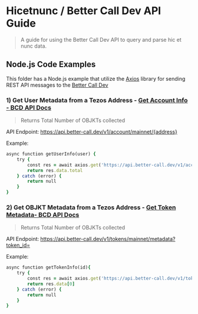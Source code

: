 # Hicetnunc / Better Call Dev API Guide
> A guide for using the Better Call Dev API to query and parse hic et nunc data.

## Node.js Code Examples
This folder has a Node.js example that utilize the [Axios](https://www.npmjs.com/package/axios) library for sending REST API messages to the [Better Call Dev](http://better-call.dev/docs) 

### 1) Get User Metadata from a Tezos Address - [Get Account Info - BCD API Docs ](https://better-call.dev/docs#operation/get-account-info)
> Returns Total Number of OBJKTs collected

API Endpoint: https://api.better-call.dev/v1/account/mainnet/{address}

Example:

```ruby
async function getUserInfo(user) {
    try {
        const res = await axios.get('https://api.better-call.dev/v1/account/mainnet/' + user + '/token_balances')
        return res.data.total
    } catch (error) {
        return null
    }
}
```

### 2) Get OBJKT Metadata from a Tezos Address - [Get Token Metadata- BCD API Docs ](https://better-call.dev/docs#operation/list-token-metadata)
> Returns Total Number of OBJKTs collected

API Endpoint: https://api.better-call.dev/v1/tokens/mainnet/metadata?token_id=

Example:

```ruby
async function getTokenInfo(id){
    try {
        const res = await axios.get('https://api.better-call.dev/v1/tokens/mainnet/metadata?token_id=' + id.toString())
        return res.data[0]
    } catch (error) {
        return null
    }
}
```

